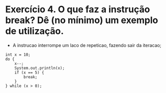 # Exercício 4. O que faz a instrução break? Dê (no mínimo) um exemplo de utilização.

- A instrucao interrompe um laco de repeticao, fazendo sair da iteracao;

```
int x = 10;
do {
    x--;
    System.out.println(x);
    if (x == 5) {
        break;
    }
} while (x > 0);
```